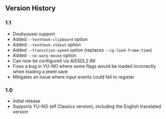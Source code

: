 Version History
---------------

### 1.1

* Doukyuusei support
* Added `--texthook-clipboard` option
* Added `--texthook-stdout` option
* Added `--transition-speed` option (replaces `--cg-load-frame-time`)
* Added `--no-warp-mouse` option
* Can now be configured via AI5SDL2.INI
* Fixes a bug in YU-NO where some flags would be loaded incorrectly when
  loading a jewel save
* Mitigates an issue where input events could fail to register

### 1.0

* Initial release
* Supports YU-NO (elf Classics version), including the English translated
  version
